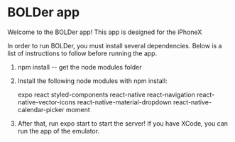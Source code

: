 # BOLDer app
Welcome to the BOLDer app!
This app is designed for the iPhoneX

In order to run BOLDer, you must install several dependencies. Below is a 
list of instructions to follow before running the app.

1. npm install -- get the node modules folder
2. Install the following node modules with npm install:

      expo
      react
      styled-components
      react-native
      react-navigation
      react-native-vector-icons
      react-native-material-dropdown
      react-native-calendar-picker
      moment

3. After that, run expo start to start the server! If you have XCode, you can
run the app of the emulator. 

